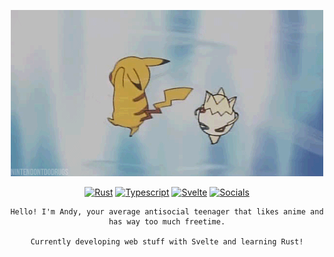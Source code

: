<div align="center">

[![PikaTogepiPudding](PikaTogepi.gif)](https://www.pokemon.com/us/pokedex/pikachu)

[![Rust](https://img.shields.io/static/v1?message=Rust&logo=Rust&labelColor=orange&color=orange&logoColor=white&label=%20&style=for-the-badge)](https://github.com/rust-lang/rust)
[![Typescript](https://img.shields.io/static/v1?message=Typescript&logo=Typescript&labelColor=blue&color=blue&logoColor=white&label=%20&style=for-the-badge)](https://github.com/microsoft/TypeScript)
[![Svelte](https://img.shields.io/static/v1?message=Svelte&logo=Svelte&labelColor=red&color=red&logoColor=white&label=%20&style=for-the-badge)](https://github.com/sveltejs/svelte)
[![Socials](https://img.shields.io/static/v1?message=Socials&logo=Linktree&labelColor=green&color=green&logoColor=white&label=%20&style=for-the-badge)](https://linktr.ee/spicy_ricecaker)

```
Hello! I'm Andy, your average antisocial teenager that likes anime and has way too much freetime.

Currently developing web stuff with Svelte and learning Rust!
```

</div>
